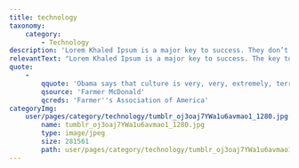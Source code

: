 ```yaml
---
title: technology
taxonomy:
    category:
        - Technology
description: 'Lorem Khaled Ipsum is a major key to success. They don’t want us to eat.'
relevantText: "Lorem Khaled Ipsum is a major key to success. The key to success is to keep your head above the water, never give up. The other day the grass was brown, now it’s green because I ain’t give up. Never surrender.\r\n\r\nLorem Khaled Ipsum is a major key to success. The key to success is to keep your head above the water, never give up. The other day the grass was brown, now it’s green because I ain’t give up. Never surrender."
quote:
    -
        qquote: 'Obama says that culture is very, very, extremely, terribly important for living a very good, long, and fulfilling life.'
        qsource: 'Farmer McDonald'
        qcreds: 'Farmer''s Association of America'
categoryImg:
    user/pages/category/technology/tumblr_oj3oaj7YWa1u6avmao1_1280.jpg:
        name: tumblr_oj3oaj7YWa1u6avmao1_1280.jpg
        type: image/jpeg
        size: 281561
        path: user/pages/category/technology/tumblr_oj3oaj7YWa1u6avmao1_1280.jpg
---
```


